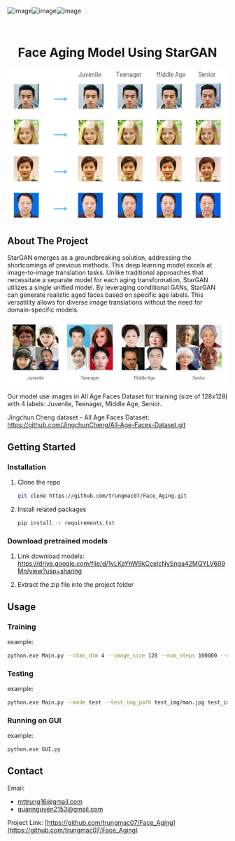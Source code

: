![image](https://github.com/trungmac07/Face_Aging/assets/90563429/06ff0a30-ea9a-4549-8c8c-2036c340b200)![image](https://github.com/trungmac07/Face_Aging/assets/90563429/8c44ff31-fc4f-426d-8f50-3f23edb9f2d7)![image](https://github.com/trungmac07/Face_Aging/assets/90563429/ea3d0f67-d8d8-45f5-ba38-430cd0dd8cf2)
<!-- PROJECT LOGO -->
<br />
<div align="center">
  <h1 align="center">Face Aging Model Using StarGAN</h1>
</div>

![Face Aging](resources/face_aging.png)

<!-- ABOUT THE PROJECT -->
## About The Project

StarGAN emerges as a groundbreaking solution, addressing the shortcomings of previous methods. This deep learning model excels at image-to-image translation tasks. Unlike traditional approaches that necessitate a separate model for each aging transformation, StarGAN utilizes a single unified model.  By leveraging conditional GANs, StarGAN can generate realistic aged faces based on specific age labels. This versatility allows for diverse image translations without the need for domain-specific models.

![Four Groups](resources/four_groups.png)

Our model use images in All Age Faces Dataset for training (size of 128x128) with 4 labels: Juvenile, Teenager, Middle Age, Senior.

Jingchun Cheng dataset - All Age Faces Dataset: https://github.com/JingchunCheng/All-Age-Faces-Dataset.git 

<!-- GETTING STARTED -->
## Getting Started


### Installation

1. Clone the repo
   ```sh
   git clone https://github.com/trungmac07/Face_Aging.git
   ```
2. Install related packages
    ```sh
    pip install -r requirements.txt
    ```

### Download pretrained models
1. Link download models: https://drive.google.com/file/d/1vLKeYhW9kCceIcNySnga42MQYLV609Mn/view?usp=sharing

2. Extract the zip file into the project folder



<!-- USAGE EXAMPLES -->
## Usage

### Training


example:
```bash 
python.exe Main.py --chan_dim 4 --image_size 128 --num_steps 100000 --n_critic 5 --start_step 0 --mode train --image_dir AAF_4/train --log_dir train/logs --model_save_dir train/models --sample_dir train/samples  --log_step 10 --sample_step 1000 --model_save_step 1000
```
### Testing
example:
```bash 
python.exe Main.py --mode test --test_img_path test_img/man.jpg test_img/girl.jpg test_img/middleage.jpg test_img/woman.jpg --result_dir test_img/result --G_path model/G --D_path model/D
```


### Running on GUI
example:
```bash 
python.exe GUI.py
```


<!-- CONTACT -->
## Contact

Email:
- mttrung16@gmail.com
- quannguyen2153@gmail.com

Project Link: [https://github.com/trungmac07/Face_Aging](https://github.com/trungmac07/Face_Aging)
